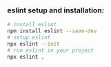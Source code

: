 
### eslint setup and installation:

```bash
# install eslint
npm install eslint --save-dev
# setup eslint
npx eslint --init
# run eslint in your project 
npx eslint .
```